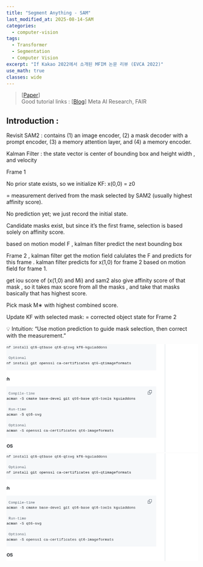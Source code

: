 ```yaml
---
title: "Segment Anything - SAM"
last_modified_at: 2025-08-14-SAM
categories:
  - computer-vision
tags:
  - Transformer
  - Segmentation
  - Computer Vision
excerpt: "If Kakao 2022에서 소개된 MFIM 논문 리뷰 (EVCA 2022)"
use_math: true
classes: wide
---
```


> [[Paper](https://doi.org/10.48550/arXiv.2411.11922)]  
> Good tutorial links : [[Blog]()]
> Meta AI Research, FAIR


## Introduction : 

Revisit SAM2 : contains (1) an image encoder, (2) a mask decoder with a prompt encoder, (3) a memory attention layer, and (4) a memory encoder. 


Kalman Filter : 
the state vector is center of bounding box and height width , and velocity 

Frame 1

No prior state exists, so we initialize KF: 
x(0,0) = z0

 = measurement derived from the mask selected by SAM2 (usually highest affinity score).

No prediction yet; we just record the initial state.

Candidate masks exist, but since it’s the first frame, selection is based solely on affinity score.

based on motion model F , kalman filter predict the next bounding box 

Frame 2 , 
kalman filter get the motion field calulates the F and predicts for this frame . 
kalman filter predicts for x(1,0) for frame 2 based on motion field for frame 1. 

get iou score of (x(1,0) and Mi)  and sam2 also give affinity score of that mask , 
so it takes max score from all the masks , and take that masks basically that has highest score. 

Pick mask 
M∗ with highest combined score.

Update KF with selected mask:
 = corrected object state for Frame 2

💡 Intuition: “Use motion prediction to guide mask selection, then correct with the measurement.”

![alt text](image.png)
![alt text](image.png)
